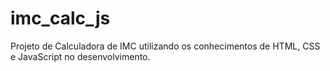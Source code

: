 # imc_calc_js

Projeto de Calculadora de IMC utilizando os conhecimentos de HTML, CSS e JavaScript no desenvolvimento.
